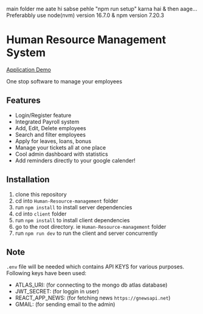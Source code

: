 main folder me aate hi sabse pehle "npm run setup" karna hai & then aage...
Preferabbly use node(nvm) version 16.7.0 & npm version 7.20.3



# Human Resource Management System 
[Application Demo](https://limitless-bastion-82171.herokuapp.com/#/)

One stop software to manage your employees

## Features

- Login/Register feature
- Integrated Payroll system
- Add, Edit, Delete employees
- Search and filter employees
- Apply for leaves, loans, bonus
- Manage your tickets all at one place
- Cool admin dashboard with statistics
- Add reminders directly to your google calender!

## Installation

1. clone this repository
2. cd into `Human-Resource-management` folder
3. run `npm install` to install server dependencies
4. cd into `client` folder
5. run `npm install` to install client dependencies
6. go to the root directory. ie `Human-Resource-management` folder
7. run `npm run dev` to run the client and server concurrently

## Note

`.env` file will be needed which contains API KEYS for various purposes. Following keys have been used:

- ATLAS_URI: (for connecting to the mongo db atlas database)
- JWT_SECRET: (for loggin in user)
- REACT_APP_NEWS: (for fetching news `https://gnewsapi.net`)
- GMAIL: (for sending email to the admin)

